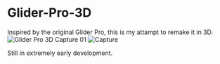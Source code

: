 # Glider-Pro-3D
Inspired by the original Glider Pro, this is my attampt to remake it in 3D.
![Glider Pro 3D Capture 01](https://github.com/user-attachments/assets/6d28a0dd-d18a-4982-a280-91a5cc508445)
![Capture](https://github.com/user-attachments/assets/5561b285-db03-4f46-848c-cbc119d3a335)


Still in extremely early development.
